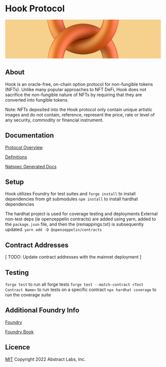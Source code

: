 # Hook Protocol

![Hook](img/hook-protocol-banner.png)

## About

Hook is an oracle-free, on-chain option protocol for non-fungible tokens (NFTs). Unlike many popular approaches to NFT DeFi, Hook does not sacrifice the non-fungible nature of NFTs by requiring that they are converted into fungible tokens.

Note: NFTs deposited into the Hook protocol only contain unique artistic images and do not contain, reference, represent the price, rate or level of any security, commodity or financial instrument.

## Documentation

<!-- [White paper](https://hook.xyz/whitepaper)  -->
<!-- TODO: Add whitepaper when published -->

[Protocol Overview](docs/Overview.md)

[Definitions](docs/Definitions.md)

[Natspec Generated Docs](docs/generated/index.html)

## Setup

Hook utilizes Foundry for test suites and
`forge install` to install dependencies from git submodules
`npm install` to install hardhat dependencies

The hardhat project is used for coverage testing and deployments
External non-test deps (ie openzeppelin contracts) are added using yarn,
added to the `package.json` file, and then the {remappings.txt} is subsequently
updated. `yarn add -D @openzeppelin/contracts`

## Contract Addresses

[ TODO: Update contract addresses with the mainnet deployment ]

## Testing

`forge test` to run all forge tests
`forge test --match-contract <Test Contract Name>` to run tests on a specific contract
`npx hardhat coverage` to run the coverage suite

## Additional Foundry Info

[Foundry](https://github.com/foundry-rs/foundry)

[Foundry Book](https://book.getfoundry.sh)

## Licence

[MIT](LICENCE.md) Copyright 2022 Abstract Labs, Inc.
